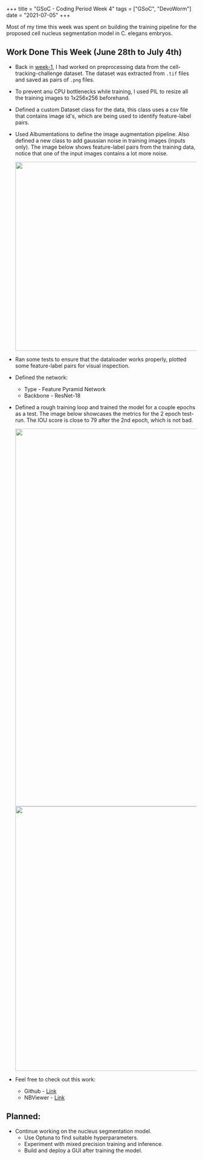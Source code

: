 +++
title =  "GSoC - Coding Period Week 4"
tags = ["GSoC", "DevoWorm"]
date = "2021-07-05"
+++

Most of my time this week was spent on building the training pipeline for the proposed cell nucleus segmentation model in C. elegans embryos.

## Work Done This Week (June 28th to July 4th)

* Back in [week-1](https://mainakdeb.github.io/posts/gsoc-coding-period-week-1/), I had worked on preprocessing data from the cell-tracking-challenge dataset. The dataset was extracted from `.tif` files and saved as pairs of `.png` files.


* To prevent anu CPU bottlenecks while training, I used PIL to resize all the training images to 1x256x256 beforehand.

* Defined a custom Dataset class for the data, this class uses a csv file that contains image id's, which are being used to identify feature-label pairs.

* Used Albumentations to define the image augmentation pipeline. Also defined a new class to add gaussian noise in training images (inputs only). The image below shows feature-label pairs from the training data, notice that one of the input images contains a lot more noise.

    <img src="../images/gsoc-coding-period-week-4/training_data.png" alt="" width="500" height="">

* Ran some tests to ensure that the dataloader works properly, plotted some feature-label pairs for visual inspection.

* Defined the network:
    * Type - Feature Pyramid Network
    * Backbone - ResNet-18

* Defined a rough training loop and trained the model for a couple epochs as a test. The image below showcases the metrics for the 2 epoch test-run. The IOU score is close to 79 after the 2nd epoch, which is not bad. 

    <img src="../images/gsoc-coding-period-week-4/train_metrics_2_epochs.png" alt="" width="1000" height="">

    <img src="../images/gsoc-coding-period-week-4/inference_2_epochs.png" alt="" width="700" height="">


* Feel free to check out this work:
    * Github - [Link](https://github.com/Mainakdeb/GSoC-2021/blob/1cbe0e8429671491168f3cceaa602d5953e85df3/cell-nucleus-segmentation/train_segmentation_model.ipynb)
    * NBViewer - [Link](https://nbviewer.jupyter.org/github/Mainakdeb/GSoC-2021/blob/1cbe0e8429671491168f3cceaa602d5953e85df3/cell-nucleus-segmentation/train_segmentation_model.ipynb)


## Planned:
* Continue working on the nucleus segmentation model.
    * Use Optuna to find suitable hyperparameters.
    * Experiment with mixed precision training and inference.
    * Build and deploy a GUI after training the model.